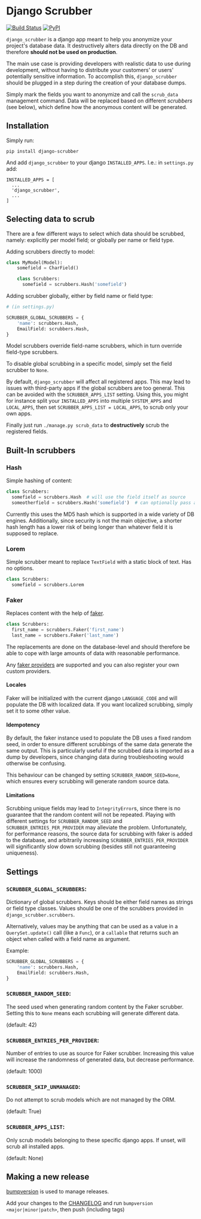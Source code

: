 # Django Scrubber

[![Build Status](https://travis-ci.org/RegioHelden/django-scrubber.svg?branch=master)](https://travis-ci.org/RegioHelden/django-scrubber)
[![PyPI](https://img.shields.io/pypi/v/django-scrubber.svg)](https://pypi.org/project/django-scrubber/)

`django_scrubber` is a django app meant to help you anonymize your project's database data. It destructively alters data directly on the DB and therefore **should not be used on production**.

The main use case is providing developers with realistic data to use during development, without having to distribute your customers' or users' potentially sensitive information.
To accomplish this, `django_scrubber` should be plugged in a step during the creation of your database dumps.

Simply mark the fields you want to anonymize and call the `scrub_data` management command. Data will be replaced based on different *scrubbers* (see below), which define how the anonymous content will be generated.

## Installation

Simply run:
```
pip install django-scrubber
```

And add `django_scrubber` to your django `INSTALLED_APPS`. I.e.: in `settings.py` add:
```
INSTALLED_APPS = [
  ...
  'django_scrubber',
  ...
]
```

## Selecting data to scrub

There are a few different ways to select which data should be scrubbed, namely: explicitly per model field; or globally per name or field type.

Adding scrubbers directly to model:
```python
class MyModel(Model):
    somefield = CharField()

    class Scrubbers:
      somefield = scrubbers.Hash('somefield')
```

Adding scrubber globally, either by field name or field type:

```python
# (in settings.py)

SCRUBBER_GLOBAL_SCRUBBERS = {
    'name': scrubbers.Hash,
    EmailField: scrubbers.Hash,
}
```

Model scrubbers override field-name scrubbers, which in turn override field-type scrubbers.

To disable global scrubbing in a specific model, simply set the field scrubber to `None`.

By default, `django_scrubber` will affect all registered apps. This may lead to issues with third-party apps if the global scrubbers are too general. This can be avoided with the `SCRUBBER_APPS_LIST` setting. Using this, you might for instance split your `INSTALLED_APPS` into multiple `SYSTEM_APPS` and `LOCAL_APPS`, then set `SCRUBBER_APPS_LIST = LOCAL_APPS`, to scrub only your own apps.

Finally just run `./manage.py scrub_data` to **destructively** scrub the registered fields.

## Built-In scrubbers

### Hash

Simple hashing of content:
```python
class Scrubbers:
  somefield = scrubbers.Hash  # will use the field itself as source
  someotherfield = scrubbers.Hash('somefield')  # can optionally pass a different field name as hashing source
```

Currently this uses the MD5 hash which is supported in a wide variety of DB engines. Additionally, since security is not the main objective, a shorter hash length has a lower risk of being longer than whatever field it is supposed to replace.

### Lorem

Simple scrubber meant to replace `TextField` with a static block of text. Has no options.
```python
class Scrubbers:
  somefield = scrubbers.Lorem
```

### Faker

Replaces content with the help of [faker](https://pypi.python.org/pypi/Faker).

```python
class Scrubbers:
  first_name = scrubbers.Faker('first_name')
  last_name = scrubbers.Faker('last_name')
```

The replacements are done on the database-level and should therefore be able to cope with large amounts of data with reasonable performance.

Any [faker providers](https://faker.readthedocs.io/en/latest/providers.html) are supported and you can also register your own custom providers.

#### Locales

Faker will be initialized with the current django `LANGUAGE_CODE` and will populate the DB with localized data. If you want localized scrubbing, simply set it to some other value.

#### Idempotency

By default, the faker instance used to populate the DB uses a fixed random seed, in order to ensure different scrubbings of the same data generate the same output. This is particularly useful if the scrubbed data is imported as a dump by developers, since changing data during troubleshooting would otherwise be confusing.

This behaviour can be changed by setting `SCRUBBER_RANDOM_SEED=None`, which ensures every scrubbing will generate random source data.

#### Limitations

Scrubbing unique fields may lead to `IntegrityError`s, since there is no guarantee that the random content will not be repeated. Playing with different settings for `SCRUBBER_RANDOM_SEED` and `SCRUBBER_ENTRIES_PER_PROVIDER` may alleviate the problem.
Unfortunately, for performance reasons, the source data for scrubbing with faker is added to the database, and arbitrarily increasing `SCRUBBER_ENTRIES_PER_PROVIDER` will significantly slow down scrubbing (besides still not guaranteeing uniqueness).

## Settings

### `SCRUBBER_GLOBAL_SCRUBBERS`:
Dictionary of global scrubbers. Keys should be either field names as strings or field type classes. Values should be one of the scrubbers provided in `django_scrubber.scrubbers`. 

Alternatively, values may be anything that can be used as a value in a `QuerySet.update()` call (like a `Func`), or a `callable` that returns such an object when called with a field name as argument.

Example:
```python
SCRUBBER_GLOBAL_SCRUBBERS = {
    'name': scrubbers.Hash,
    EmailField: scrubbers.Hash,
}
```

### `SCRUBBER_RANDOM_SEED`:
The seed used when generating random content by the Faker scrubber. Setting this to `None` means each scrubbing will generate different data.

(default: 42)

### `SCRUBBER_ENTRIES_PER_PROVIDER`:
Number of entries to use as source for Faker scrubber. Increasing this value will increase the randomness of generated data, but decrease performance. 

(default: 1000)

### `SCRUBBER_SKIP_UNMANAGED`:
Do not attempt to scrub models which are not managed by the ORM.

(default: True)

### `SCRUBBER_APPS_LIST`:
Only scrub models belonging to these specific django apps. If unset, will scrub all installed apps.

(default: None)

## Making a new release

[bumpversion](https://github.com/peritus/bumpversion) is used to manage releases.

Add your changes to the [CHANGELOG](./CHANGELOG.md) and run `bumpversion <major|minor|patch>`, then push (including tags)
